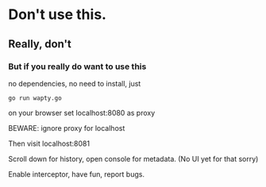 # Don't use this.
## Really, don't
### But if you really do want to use this
no dependencies, no need to install, just
```
go run wapty.go
```
on your browser set localhost:8080 as proxy

BEWARE: ignore proxy for localhost

Then visit localhost:8081

Scroll down for history, open console for metadata. (No UI yet for that sorry)

Enable interceptor, have fun, report bugs.
